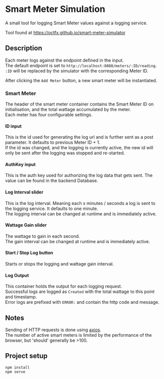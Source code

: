 # Smart Meter Simulation
A small tool for logging Smart Meter values against a logging service.

Tool found at https://octfx.github.io/smart-meter-simulator

## Description
Each meter logs against the endpoint defined in the input.  
The default endpoint is set to `http://localhost:8080/meters/:ID/reading`.  
`:ID` will be replaced by the simulator with the corresponding Meter ID.

After clicking the `Add Meter` button, a new smart meter will be instantiated.

### Smart Meter
The header of the smart meter container contains the Smart Meter ID on initialisation, and the total wattage accumulated by the meter.   
Each meter has four configurable settings.

#### ID input
This is the id used for generating the log url and is further sent as a post parameter. It defaults to previous Meter ID + 1.  
If the id was changed, and the logging is currently active, the new id will only be sent after the logging was stopped and re-started. 

#### AuthKey input
This is the auth key used for authorizing the log data that gets sent. The value can be found in the backend Database.

#### Log Interval slider
This is the log interval. Meaning each x minutes / seconds a log is sent to the logging service. It defaults to one minute.  
The logging interval can be changed at runtime and is immediately active.

#### Wattage Gain slider
The wattage to gain in each second.  
The gain interval can be changed at runtime and is immediately active.

#### Start / Stop Log button
Starts or stops the logging and wattage gain interval.

#### Log Output
This container holds the output for each logging request.  
Successful logs are logged as `Created` with the total wattage to this point and timestamp.  
Error logs are prefixed with `ERROR:` and contain the http code and message.

## Notes
Sending of HTTP requests is done using [axios](https://github.com/axios/axios).  
The number of active smart meters is limited by the performance of the browser, but 'should' generally be >100.

## Project setup
```
npm install
npm serve
```
